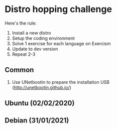 # Distro hopping challenge

Here's the rule:

1. Install a new distro
2. Setup the coding environment
3. Solve 1 exercise for each language on Exercism
4. Update to dev version
5. Repeat 2-3

## Common

1. Use UNetbootin to prepare the installation USB (http://unetbootin.github.io/)

## Ubuntu (02/02/2020)

## Debian (31/01/2021)
